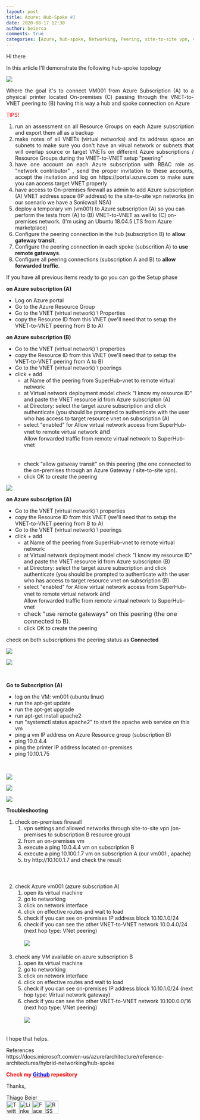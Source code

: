```yaml
---
layout: post
title: Azure: Hub-Spoke #1
date: 2020-08-17 12:30
author: beierca
comments: true
categories: [Azure, hub-spoke, Networking, Peering, site-to-site vpn, vnet-to-vnet]
---
```

<p><!-- wp:paragraph --></p><p>Hi there</p><p style="text-align:justify;">In this article I'll demonstrate the following hub-spoke topology</p><p><img style="max-width:100%;" src="https://thiagobeierblog.blob.core.windows.net/posts/azure/hubspoke/0.png" /></p><p style="text-align:justify;">Where the goal it's to connect VM001 from Azure Subscription (A) to a physical printer located On-premises (C) passing through the VNET-to-VNET peering to (B) having this way a hub and spoke connection on Azure</p><p style="text-align:justify;"><span style="color:#ff0000;">TIPS!</span></p><ol><li style="text-align:justify;">run an assessment on all Resource Groups on each Azure subscription and export them all as a backup</li><li style="text-align:justify;">make notes of all VNETs (virtual networks) and its address space an subnets to make sure you don't have an virual network or subnets that will overlap source or target VNETs on different Azure subscriptions / Resource Groups during the VNET-to-VNET setup "peering"</li><li style="text-align:justify;">have one account on each Azure subscription with RBAC role as "network contributor" , send the proper invitation to these accounts, accept the invitation and log on https://portal.azure.com to make sure you can access target VNET properly</li><li style="text-align:justify;">have access to On-premises firewall as admin to add Azure subscription (A) VNET address space (IP address) to the site-to-site vpn networks (in our scenario we have a Sonicwall NSA)</li><li>deploy a temporary vm (vm001) to Azure subscription (A) so you can perform the tests from (A) to (B) VNET-to-VNET as well to (C) on-premises network. (I'm using an Ubuntu 18.04.5 LTS from Azure marketplace)</li><li>Configure the peering connection in the hub (subscription B) to <strong>allow gateway transit</strong>.</li><li>Configure the peering connection in each spoke (subscrition A) to <strong>use remote gateways</strong>.</li><li>Configure all peering connections (subscription A and B) to <strong>allow forwarded traffic</strong>.</li></ol><p>If you have all previous items ready to go you can go the Setup phase</p><p><strong>on Azure subscription (A)</strong></p><ul><li>Log on Azure portal</li><li>Go to the Azure Resource Group</li><li>Go to the VNET (virtual network) \ Properties</li><li>copy the Resource ID from this VNET (we'll need that to setup the VNET-to-VNET peering from B to A)</li></ul><p><strong>on Azure subscription (B)</strong></p><ul><li>Go to the VNET (virtual network) \ properties</li><li>copy the Resource ID from this VNET (we'll need that to setup the VNET-to-VNET peering from A to B)</li><li>Go to the VNET (virtual network) \ peerings </li><li>click + add<ul><li>at Name of the peering from SuperHub-vnet to remote virtual network:</li><li>at Virtual network deployment model check "I know my resource ID" and paste the VNET resource id from Azure subscripton (A)</li><li>at Directory: select the target azure subscription and click authenticate (you should be prompted to authenticate with the user who has access to target resource vnet on subscription (A)</li><li>select "enabled" for Allow virtual network access from SuperHub-vnet to remote virtual network<span style="color:var(--color-text);font-size:1rem;"><span style="color:var(--color-text);font-size:1rem;"> and</span></span><div id="_tsx_e_6025" class="azc-form-labelcontainer azc-text-label azc-text-sublabel-neighbor" aria-hidden="false">Allow forwarded traffic from remote virtual network to SuperHub-vnet<div id="azc-form-guid-056f3d1d-0f76-4655-8ac0-4919682e4d0f-balloon" class="fxc-base azc-control azc-dockedballoon azc-dockedballoon-info"> </div></div><div class="azc-formElementSubLabelContainer"> </div></li><li>check "allow gatweay transit" on this peering (the one connected to the on-premises through an Azure Gateway / site-to-site vpn).</li><li>click OK to create the peering</li></ul></li></ul><p><img style="max-width:100%;" src="https://thiagobeierblog.blob.core.windows.net/posts/azure/hubspoke/9.png" /></p><p><strong>on Azure subscription (A)</strong></p><ul><li>Go to the VNET (virtual network) \ properties</li><li>copy the Resource ID from this VNET (we'll need that to setup the VNET-to-VNET peering from B to A)</li><li>Go to the VNET (virtual network) \ peerings </li><li>click + add<ul><li>at Name of the peering from SuperHub-vnet to remote virtual network:</li><li>at Virtual network deployment model check "I know my resource ID" and paste the VNET resource id from Azure subscripton (B)</li><li>at Directory: select the target azure subscription and click authenticate (you should be prompted to authenticate with the user who has access to target resource vnet on subscription (B)</li><li>select "enabled" for Allow virtual network access from SuperHub-vnet to remote virtual network<span style="color:var(--color-text);font-size:1rem;"> and</span><div id="_tsx_e_6025" class="azc-form-labelcontainer azc-text-label azc-text-sublabel-neighbor" aria-hidden="false">Allow forwarded traffic from remote virtual network to SuperHub-vnet</div></li><li><div id="_tsx_e_6025" class="azc-form-labelcontainer azc-text-label azc-text-sublabel-neighbor" aria-hidden="false"><span style="color:var(--color-text);font-size:1rem;">check "use remote gateways" on this peering (the one connected to B).</span></div></li><li>click OK to create the peering</li></ul></li></ul><p>check on both subscriptions the peering status as <strong>Connected</strong></p><p><img style="max-width:100%;" src="https://thiagobeierblog.blob.core.windows.net/posts/azure/hubspoke/10.png" /></p><p><img style="max-width:100%;" src="https://thiagobeierblog.blob.core.windows.net/posts/azure/hubspoke/11.png" /></p><p>&nbsp;</p><p><strong>Go to Subscription (A)</strong></p><ul><li>log on the VM: vm001 (ubuntu linux)</li><li>run the apt-get update</li><li>run the apt-get upgrade</li><li>run apt-get install apache2</li><li>run "systemctl status apache2" to start the apache web service on this vm</li><li>ping a vm IP address on Azure Resource group (subscription B)</li><li>ping 10.0.4.4</li><li>ping the printer IP address located on-premises</li><li>ping 10.10.1.75</li></ul><p>&nbsp;</p><p><img style="max-width:100%;" src="https://thiagobeierblog.blob.core.windows.net/posts/azure/hubspoke/12.png" /></p><p><img style="max-width:100%;" src="https://thiagobeierblog.blob.core.windows.net/posts/azure/hubspoke/13.png" /></p><p><img style="max-width:100%;" src="https://thiagobeierblog.blob.core.windows.net/posts/azure/hubspoke/18.png" /></p><p><strong>Troubleshooting</strong></p><ol><li>check on-premises firewall<ol><li>vpn settings and allowed networks through site-to-site vpn (on-premises to subscription B resource group)</li><li>from an on-premises vm</li><li>execute a ping 10.0.4.4 vm on subscription B</li><li>execute a ping 10.100.1.7 vm on subscription A (our vm001 , apache)</li><li>try http://10.100.1.7 and check the result<br /><br /><a href="https://thiagobeierblog.blob.core.windows.net/posts/azure/hubspoke/17.png" target="_blank" rel="noopener"><img class="" style="max-width:100%;" src="https://thiagobeierblog.blob.core.windows.net/posts/azure/hubspoke/17.png" width="680" height="17" /></a><br /><br /></li></ol></li><li>check Azure vm001 (azure subscription A)<ol><li>open its virtual machine</li><li>go to networking</li><li>click on network interface</li><li>click on effective routes and wait to load</li><li>check if you can see on-premises IP address block 10.10.1.0/24</li><li>check if you can see the other VNET-to-VNET network 10.0.4.0/24 (next hop type: VNet peering)<br /><br /><img style="max-width:100%;" src="https://thiagobeierblog.blob.core.windows.net/posts/azure/hubspoke/6.png" /><br /><br /></li></ol></li><li>check any VM available on azure subscription B<ol><li>open its virtual machine</li><li>go to networking</li><li>click on network interface</li><li>click on effective routes and wait to load</li><li>check if you can see on-premises IP address block 10.10.1.0/24 (next hop type: Virtual network gateway)</li><li>check if you can see the other VNET-to-VNET network 10.100.0.0/16 (next hop type: VNet peering)<br /><br /><img style="max-width:100%;" src="https://thiagobeierblog.blob.core.windows.net/posts/azure/hubspoke/7.png" /><br /><br /></li></ol></li></ol><p>I hope that helps.</p><p>References<br />https://docs.microsoft.com/en-us/azure/architecture/reference-architectures/hybrid-networking/hub-spoke</p><p><strong><span style="color:#ff0000;">Check my <a style="color:#ff0000;" href="https://github.com/thiagobeier/scripts/blob/master/README.md"><span style="color:#0000ff;">Github</span></a> repository</span></strong></p><p><!-- /wp:paragraph -->

<!-- wp:paragraph --></p><p>Thanks,</p><p><!-- /wp:paragraph -->

<!-- wp:paragraph --></p><p>Thiago Beier<br /><a href="https://twitter.com/thiagobeier"><img title="Twitter" src="https://socialmediawidgets.files.wordpress.com/2014/03/twitter1.png" alt="Twitter" width="35" height="35" /></a><a href="https://www.linkedin.com/in/tbeier/"><img title="LinkedIn" src="https://socialmediawidgets.files.wordpress.com/2014/03/linkedin1.png" alt="LinkedIn" width="35" height="35" /></a><a href="https://www.facebook.com/TheBeier/"><img title="Facebook" src="https://socialmediawidgets.files.wordpress.com/2014/03/facebook1.png" alt="Facebook" width="35" height="35" /></a><a href="https://thiagobeier.wordpress.com/feed/"><img title="RSS" src="https://socialmediawidgets.files.wordpress.com/2014/03/rss1.png" alt="RSS" width="35" height="35" /></a></p><p><!-- /wp:paragraph --></p>
